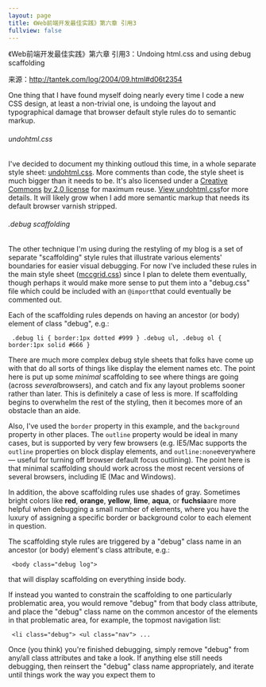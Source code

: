 ```yaml
---
layout: page
title: 《Web前端开发最佳实践》第六章 引用3
fullview: false
---
```

<p>《Web前端开发最佳实践》第六章 引用3：Undoing html.css and using debug scaffolding</p>
<p>来源：<a title="http://tantek.com/log/2004/09.html#d06t2354" href="http://tantek.com/log/2004/09.html#d06t2354">http://tantek.com/log/2004/09.html#d06t2354</a></p>
<p>One thing that I have found myself doing nearly every time I code a new CSS design, at least a non-trivial one, is undoing the layout and typographical damage that browser default style rules do to semantic markup.</p>
<h6>undohtml.css</h6>
<p>I've decided to document my thinking outloud this time, in a whole separate style sheet: <a href="http://tantek.com/log/2004/undohtml.css">undohtml.css</a>. More comments than code, the style sheet is much bigger than it needs to be. It's also licensed under a <a href="http://creativecommons.org/">Creative Commons</a> <a href="http://creativecommons.org/licenses/by/2.0">by 2.0 license</a> for maximum reuse. <a href="http://tantek.com/log/2004/undohtml.css">View undohtml.css</a>for more details. It will likely grow when I add more semantic markup that needs its default browser varnish stripped.</p>
<h6>.debug scaffolding</h6>
<p>The other technique I'm using during the restyling of my blog is a set of separate "scaffolding" style rules that illustrate various elements' boundaries for easier visual debugging. For now I've included these rules in the main style sheet (<a href="http://tantek.com/log/2004/mccgrid.css">mccgrid.css</a>) since I plan to delete them eventually, though perhaps it would make more sense to put them into a "debug.css" file which could be included with an <code>@import</code>that could eventually be commented out.</p>
<p>Each of the scaffolding rules depends on having an ancestor (or body) element of class "debug", e.g.:</p>
<pre><code> .debug li { border:1px dotted #999 } .debug ul, .debug ol { border:1px solid #666 } </code></pre>
<p>There are much more complex debug style sheets that folks have come up with that do all sorts of things like display the element names etc. The point here is put up some <em>minimal</em> scaffolding to see where things are going (across <em>several</em>browsers), and catch and fix any layout problems sooner rather than later. This is definitely a case of less is more. If scaffolding begins to overwhelm the rest of the styling, then it becomes more of an obstacle than an aide.</p>
<p>Also, I've used the <code>border</code> property in this example, and the <code>background</code> property in other places. The <code>outline</code> property would be ideal in many cases, but is supported by very few browsers (e.g. IE5/Mac supports the <code>outline</code> properties on block display elements, and <code>outline:none</code>everywhere — useful for turning off browser default focus outlining). The point here is that minimal scaffolding should work across the most recent versions of several browsers, including IE (Mac and Windows).</p>
<p>In addition, the above scaffolding rules use shades of gray. Sometimes bright colors like <strong>red</strong>, <strong>orange</strong>, <strong>yellow</strong>, <strong>lime</strong>, <strong>aqua</strong>, or <strong>fuchsia</strong>are more helpful when debugging a small number of elements, where you have the luxury of assigning a specific border or background color to each element in question.</p>
<p>The scaffolding style rules are triggered by a "debug" class name in an ancestor (or body) element's class attribute, e.g.:</p>
<pre><code> &lt;body class="debug log"&gt; </code></pre>
<p>that will display scaffolding on everything inside body.</p>
<p>If instead you wanted to constrain the scaffolding to one particularly problematic area, you would remove "debug" from that body class attribute, and place the "debug" class name on the common ancestor of the elements in that problematic area, for example, the topmost navigation list:</p>
<pre><code> &lt;li class="debug"&gt; &lt;ul class="nav"&gt; ... </code></pre>
<p>Once (you think) you're finished debugging, simply remove "debug" from any/all class attributes and take a look. If anything else still needs debugging, then reinsert the "debug" class name appropriately, and iterate until things work the way you expect them to</p>
